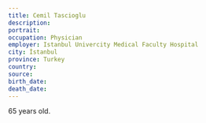 ```yaml
---
title: Cemil Tascioglu
description: 
portrait: 
occupation: Physician
employer: Istanbul Univercity Medical Faculty Hospital
city: İstanbul
province: Turkey
country: 
source: 
birth_date: 
death_date: 
---
```


65 years old.